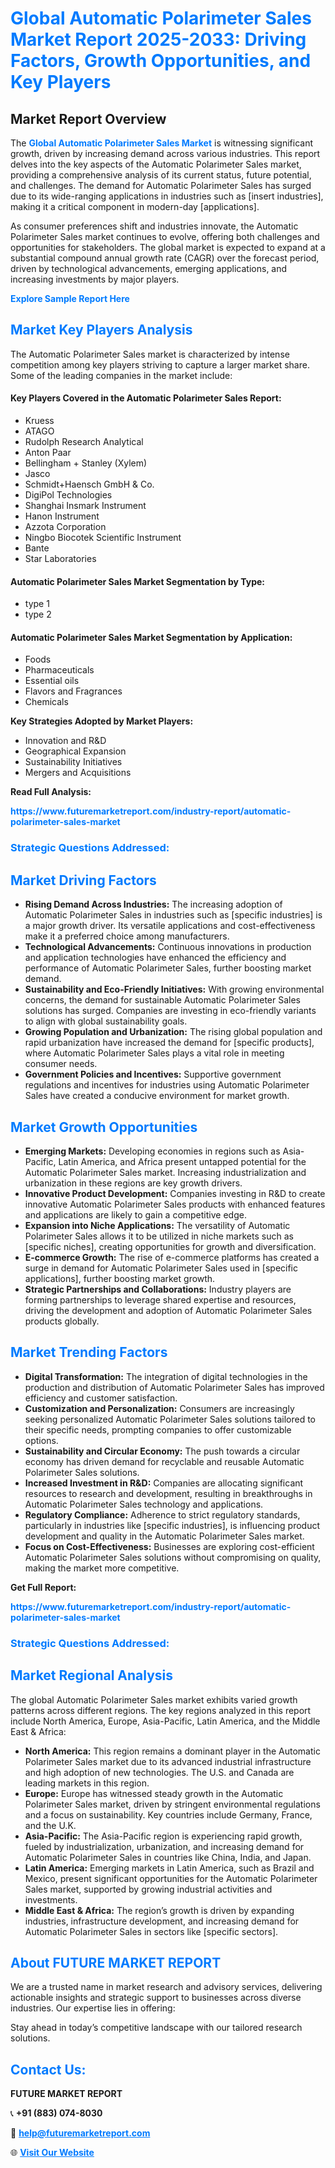 <h1 style="color: #007BFF;">Global Automatic Polarimeter Sales Market Report 2025-2033: Driving Factors, Growth Opportunities, and Key Players</h1>

<section id="overview">
<h2>Market Report Overview</h2>
<p>The <a href="https://www.futuremarketreport.com/industry-report/automatic-polarimeter-sales-market" style="color: #007BFF; text-decoration: none;"><strong>Global Automatic Polarimeter Sales Market</strong></a> is witnessing significant growth, driven by increasing demand across various industries. This report delves into the key aspects of the Automatic Polarimeter Sales market, providing a comprehensive analysis of its current status, future potential, and challenges. The demand for Automatic Polarimeter Sales has surged due to its wide-ranging applications in industries such as [insert industries], making it a critical component in modern-day [applications].</p>
<p>As consumer preferences shift and industries innovate, the Automatic Polarimeter Sales market continues to evolve, offering both challenges and opportunities for stakeholders. The global market is expected to expand at a substantial compound annual growth rate (CAGR) over the forecast period, driven by technological advancements, emerging applications, and increasing investments by major players.</p>
</section>

<section id="overview">
<p><a href="https://www.futuremarketreport.com/request-sample/reportId=108735" style="color: #007BFF; text-decoration: none;"><strong>Explore Sample Report Here</strong></a></p>
</section>

<section id="key-players">
<h2 style="color: #007BFF;">Market Key Players Analysis</h2>
<p>The Automatic Polarimeter Sales market is characterized by intense competition among key players striving to capture a larger market share. Some of the leading companies in the market include:</p>
<h4>Key Players Covered in the Automatic Polarimeter Sales Report:</h4>
<ul><li>Kruess</li><li>ATAGO</li><li>Rudolph Research Analytical</li><li>Anton Paar</li><li>Bellingham + Stanley (Xylem)</li><li>Jasco</li><li>Schmidt+Haensch GmbH &amp; Co.</li><li>DigiPol Technologies</li><li>Shanghai Insmark Instrument</li><li>Hanon Instrument</li><li>Azzota Corporation</li><li>Ningbo Biocotek Scientific Instrument</li><li>Bante</li><li>Star Laboratories</li></ul>
<h4>Automatic Polarimeter Sales Market Segmentation by Type:</h4>
<ul><li>type 1</li><li>type 2</li></ul>

<h4>Automatic Polarimeter Sales Market Segmentation by Application:</h4>
<ul><li>Foods</li><li>Pharmaceuticals</li><li>Essential oils</li><li>Flavors and Fragrances</li><li>Chemicals</li></ul>
<p><strong>Key Strategies Adopted by Market Players:</strong></p>
<ul>
<li>Innovation and R&D</li>
<li>Geographical Expansion</li>
<li>Sustainability Initiatives</li>
<li>Mergers and Acquisitions</li>
</ul>
</section>

<section>
<p><strong>Read Full Analysis: </strong></p><a href="https://www.futuremarketreport.com/industry-report/automatic-polarimeter-sales-market" style="color: #007BFF; text-decoration: none;"><strong>https://www.futuremarketreport.com/industry-report/automatic-polarimeter-sales-market</strong></a>
<h3 style="color: #007BFF;">Strategic Questions Addressed:</h3>
</section>

<section id="driving-factors">
<h2 style="color: #007BFF;">Market Driving Factors</h2>
<ul>
<li><strong>Rising Demand Across Industries:</strong> The increasing adoption of Automatic Polarimeter Sales in industries such as [specific industries] is a major growth driver. Its versatile applications and cost-effectiveness make it a preferred choice among manufacturers.</li>
<li><strong>Technological Advancements:</strong> Continuous innovations in production and application technologies have enhanced the efficiency and performance of Automatic Polarimeter Sales, further boosting market demand.</li>
<li><strong>Sustainability and Eco-Friendly Initiatives:</strong> With growing environmental concerns, the demand for sustainable Automatic Polarimeter Sales solutions has surged. Companies are investing in eco-friendly variants to align with global sustainability goals.</li>
<li><strong>Growing Population and Urbanization:</strong> The rising global population and rapid urbanization have increased the demand for [specific products], where Automatic Polarimeter Sales plays a vital role in meeting consumer needs.</li>
<li><strong>Government Policies and Incentives:</strong> Supportive government regulations and incentives for industries using Automatic Polarimeter Sales have created a conducive environment for market growth.</li>
</ul>
</section>

<section id="growth-opportunities">
<h2 style="color: #007BFF;">Market Growth Opportunities</h2>
<ul>
<li><strong>Emerging Markets:</strong> Developing economies in regions such as Asia-Pacific, Latin America, and Africa present untapped potential for the Automatic Polarimeter Sales market. Increasing industrialization and urbanization in these regions are key growth drivers.</li>
<li><strong>Innovative Product Development:</strong> Companies investing in R&D to create innovative Automatic Polarimeter Sales products with enhanced features and applications are likely to gain a competitive edge.</li>
<li><strong>Expansion into Niche Applications:</strong> The versatility of Automatic Polarimeter Sales allows it to be utilized in niche markets such as [specific niches], creating opportunities for growth and diversification.</li>
<li><strong>E-commerce Growth:</strong> The rise of e-commerce platforms has created a surge in demand for Automatic Polarimeter Sales used in [specific applications], further boosting market growth.</li>
<li><strong>Strategic Partnerships and Collaborations:</strong> Industry players are forming partnerships to leverage shared expertise and resources, driving the development and adoption of Automatic Polarimeter Sales products globally.</li>
</ul>
</section>

<section id="trending-factors">
<h2 style="color: #007BFF;">Market Trending Factors</h2>
<ul>
<li><strong>Digital Transformation:</strong> The integration of digital technologies in the production and distribution of Automatic Polarimeter Sales has improved efficiency and customer satisfaction.</li>
<li><strong>Customization and Personalization:</strong> Consumers are increasingly seeking personalized Automatic Polarimeter Sales solutions tailored to their specific needs, prompting companies to offer customizable options.</li>
<li><strong>Sustainability and Circular Economy:</strong> The push towards a circular economy has driven demand for recyclable and reusable Automatic Polarimeter Sales solutions.</li>
<li><strong>Increased Investment in R&D:</strong> Companies are allocating significant resources to research and development, resulting in breakthroughs in Automatic Polarimeter Sales technology and applications.</li>
<li><strong>Regulatory Compliance:</strong> Adherence to strict regulatory standards, particularly in industries like [specific industries], is influencing product development and quality in the Automatic Polarimeter Sales market.</li>
<li><strong>Focus on Cost-Effectiveness:</strong> Businesses are exploring cost-efficient Automatic Polarimeter Sales solutions without compromising on quality, making the market more competitive.</li>
</ul>
</section>

<section>
<p><strong>Get Full Report: </strong></p><a href="https://www.futuremarketreport.com/industry-report/automatic-polarimeter-sales-market" style="color: #007BFF; text-decoration: none;"><strong>https://www.futuremarketreport.com/industry-report/automatic-polarimeter-sales-market</strong></a>
<h3 style="color: #007BFF;">Strategic Questions Addressed:</h3>
</section>


<section id="regional-analysis">
<h2 style="color: #007BFF;">Market Regional Analysis</h2>
<p>The global Automatic Polarimeter Sales market exhibits varied growth patterns across different regions. The key regions analyzed in this report include North America, Europe, Asia-Pacific, Latin America, and the Middle East & Africa:</p>
<ul>
<li><strong>North America:</strong> This region remains a dominant player in the Automatic Polarimeter Sales market due to its advanced industrial infrastructure and high adoption of new technologies. The U.S. and Canada are leading markets in this region.</li>
<li><strong>Europe:</strong> Europe has witnessed steady growth in the Automatic Polarimeter Sales market, driven by stringent environmental regulations and a focus on sustainability. Key countries include Germany, France, and the U.K.</li>
<li><strong>Asia-Pacific:</strong> The Asia-Pacific region is experiencing rapid growth, fueled by industrialization, urbanization, and increasing demand for Automatic Polarimeter Sales in countries like China, India, and Japan.</li>
<li><strong>Latin America:</strong> Emerging markets in Latin America, such as Brazil and Mexico, present significant opportunities for the Automatic Polarimeter Sales market, supported by growing industrial activities and investments.</li>
<li><strong>Middle East & Africa:</strong> The region’s growth is driven by expanding industries, infrastructure development, and increasing demand for Automatic Polarimeter Sales in sectors like [specific sectors].</li>
</ul>
</section>

<footer>
<h2 style="color: #007BFF;">About FUTURE MARKET REPORT</h2>
<p>We are a trusted name in market research and advisory services, delivering actionable insights and strategic support to businesses across diverse industries. Our expertise lies in offering:</p>

<p>Stay ahead in today’s competitive landscape with our tailored research solutions.</p>

<h2 style="color: #007BFF;">Contact Us:</h2>
<p><strong>FUTURE MARKET REPORT</strong></p>
<p>📞 <strong>+91 (883) 074-8030</strong></p>
<p>📧 <strong><a href="mailto:help@futuremarketreport.com" style="color: #007BFF;">help@futuremarketreport.com</a></strong></p>
<p>🌐 <strong><a href="https://www.futuremarketreport.com/" style="color: #007BFF;">Visit Our Website</a></strong></p>
</footer>